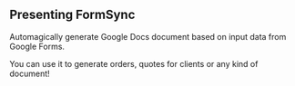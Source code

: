 ## Presenting FormSync

Automagically generate Google Docs document based on input data from Google Forms.

You can use it to generate orders, quotes for clients or any kind of document!